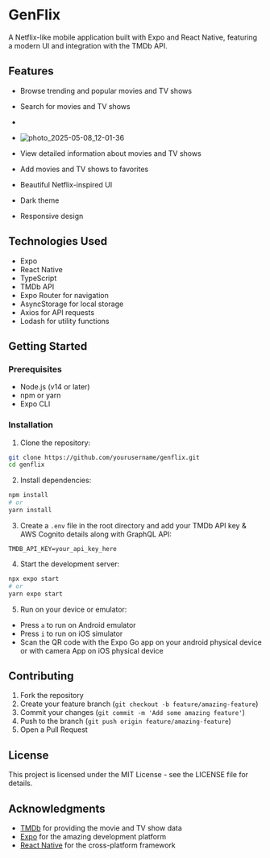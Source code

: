 # GenFlix

A Netflix-like mobile application built with Expo and React Native, featuring a modern UI and integration with the TMDb API.

## Features

- Browse trending and popular movies and TV shows
- Search for movies and TV shows
-
- ![photo_2025-05-08_12-01-36](https://github.com/user-attachments/assets/6afad698-594e-4c62-9921-a29d5d345405)

- View detailed information about movies and TV shows
- Add movies and TV shows to favorites
- Beautiful Netflix-inspired UI
- Dark theme
- Responsive design

## Technologies Used

- Expo
- React Native
- TypeScript
- TMDb API
- Expo Router for navigation
- AsyncStorage for local storage
- Axios for API requests
- Lodash for utility functions

## Getting Started

### Prerequisites

- Node.js (v14 or later)
- npm or yarn
- Expo CLI

### Installation

1. Clone the repository:
```bash
git clone https://github.com/yourusername/genflix.git
cd genflix
```

2. Install dependencies:
```bash
npm install
# or
yarn install
```

3. Create a `.env` file in the root directory and add your TMDb API key & AWS Cognito details along with GraphQL API:
```
TMDB_API_KEY=your_api_key_here
```

4. Start the development server:
```bash
npx expo start
# or
yarn expo start
```

5. Run on your device or emulator:
- Press `a` to run on Android emulator
- Press `i` to run on iOS simulator
- Scan the QR code with the Expo Go app on your android physical device or with camera App on iOS physical device


## Contributing

1. Fork the repository
2. Create your feature branch (`git checkout -b feature/amazing-feature`)
3. Commit your changes (`git commit -m 'Add some amazing feature'`)
4. Push to the branch (`git push origin feature/amazing-feature`)
5. Open a Pull Request

## License

This project is licensed under the MIT License - see the LICENSE file for details.

## Acknowledgments

- [TMDb](https://www.themoviedb.org/) for providing the movie and TV show data
- [Expo](https://expo.dev/) for the amazing development platform
- [React Native](https://reactnative.dev/) for the cross-platform framework
